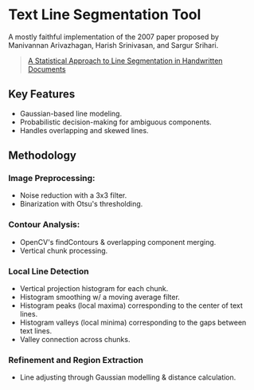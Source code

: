 # Text Line Segmentation Tool

A mostly faithful implementation of the 2007 paper proposed by Manivannan Arivazhagan, Harish Srinivasan, and Sargur Srihari.

> [A Statistical Approach to Line Segmentation in Handwritten Documents](https://cedar.buffalo.edu/~srihari/papers/SPIE-2007-lineSeg.pdf)

## Key Features
- Gaussian-based line modeling.
- Probabilistic decision-making for ambiguous components.
- Handles overlapping and skewed lines.

## Methodology
### Image Preprocessing:
- Noise reduction with a 3x3 filter.
- Binarization with Otsu's thresholding.

### Contour Analysis:
- OpenCV's findContours & overlapping component merging.
- Vertical chunk processing.

### Local Line Detection
- Vertical projection histogram for each chunk.
- Histogram smoothing w/ a moving average filter.
- Histogram peaks (local maxima) corresponding to the center of text lines.
- Histogram valleys (local minima) corresponding to the gaps between text lines.
- Valley connection across chunks.

### Refinement and Region Extraction
- Line adjusting through Gaussian modelling & distance calculation.
